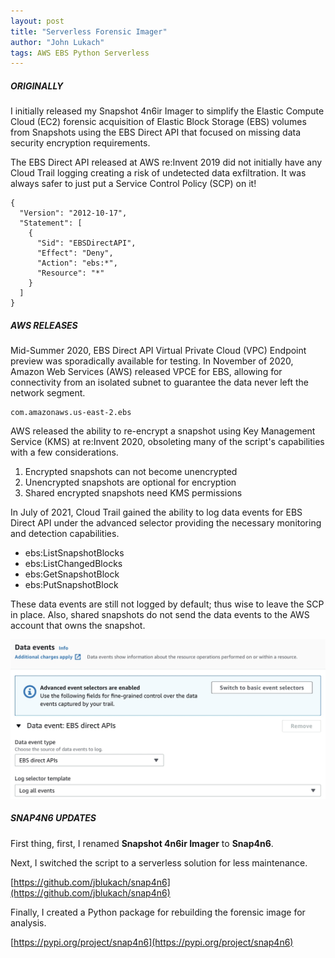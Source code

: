 ```yaml
---
layout: post
title: "Serverless Forensic Imager"
author: "John Lukach"
tags: AWS EBS Python Serverless
---
```


##### ORIGINALLY

I initially released my Snapshot 4n6ir Imager to simplify the Elastic Compute Cloud (EC2) forensic acquisition of Elastic Block Storage (EBS) volumes from Snapshots using the EBS Direct API that focused on missing data security encryption requirements. 

The EBS Direct API released at AWS re:Invent 2019 did not initially have any Cloud Trail logging creating a risk of undetected data exfiltration. It was always safer to just put a Service Control Policy (SCP) on it!

```
{    
  "Version": "2012-10-17",
  "Statement": [
    {
      "Sid": "EBSDirectAPI",
      "Effect": "Deny",
      "Action": "ebs:*",
      "Resource": "*"
    }
  ]
}
```

##### AWS RELEASES

Mid-Summer 2020, EBS Direct API Virtual Private Cloud (VPC) Endpoint preview was sporadically available for testing. In November of 2020, Amazon Web Services (AWS) released VPCE for EBS, allowing for connectivity from an isolated subnet to guarantee the data never left the network segment. 

```
com.amazonaws.us-east-2.ebs
```

AWS released the ability to re-encrypt a snapshot using Key Management Service (KMS) at re:Invent 2020, obsoleting many of the script's capabilities with a few considerations.

 1. Encrypted snapshots can not become unencrypted
 2. Unencrypted snapshots are optional for encryption
 3. Shared encrypted snapshots need KMS permissions

In July of 2021, Cloud Trail gained the ability to log data events for EBS Direct API under the advanced selector providing the necessary monitoring and detection capabilities. 

 - ebs:ListSnapshotBlocks
 - ebs:ListChangedBlocks
 - ebs:GetSnapshotBlock
 - ebs:PutSnapshotBlock

These data events are still not logged by default; thus wise to leave the SCP in place. Also, shared snapshots do not send the data events to the AWS account that owns the snapshot.

![Cloud Trail Data Event EBS Direct API](/images/2022/03/dataevent-ebsdirectapi-cloudtrail.jpg)

##### SNAP4N6 UPDATES

First thing, first, I renamed **Snapshot 4n6ir Imager** to **Snap4n6**.

Next, I switched the script to a serverless solution for less maintenance.

[https://github.com/jblukach/snap4n6](https://github.com/jblukach/snap4n6)

Finally, I created a Python package for rebuilding the forensic image for analysis.

[https://pypi.org/project/snap4n6](https://pypi.org/project/snap4n6)

